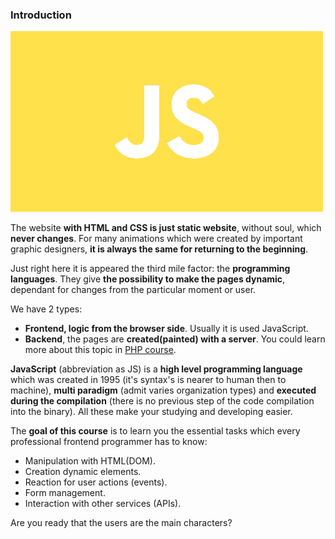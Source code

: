### Introduction

![javascript-curso.png](static/javascript-curso.png)

The website **with HTML and CSS is just static website**, without soul, which **never changes**.
For many animations which were created by important graphic designers, 
**it is always the same for returning to the beginning**.

Just right here it is appeared the third mile factor: the **programming languages**.
They give **the possibility to make the pages dynamic**, dependant for changes from the particular moment or user.


We have 2 types:
* **Frontend, logic from the browser side**. Usually it is used JavaScript.
* **Backend**, the pages are **created(painted) with a server**. You could learn more about this topic in [PHP course](https://programadorwebvalencia.com/cursos/php/base/). <br>

**JavaScript** (abbreviation as JS) is a **high level programming language** which was created in 1995 
(it's syntax's is nearer to human then to machine), 
**multi paradigm** (admit varies organization types) and **executed during the compilation**
(there is no previous step of the code compilation into the binary).
All these make your studying and developing easier. <br>

The **goal of this course** is to learn you the essential tasks 
which every professional frontend programmer has to know:

* Manipulation with HTML(DOM).
* Creation dynamic elements.
* Reaction for user actions (events).
* Form management.
* Interaction with other services (APIs). <br>

Are you ready that the users are the main characters? 
